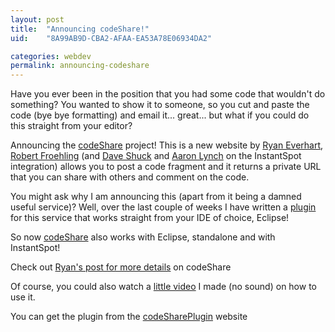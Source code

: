```yaml
---
layout: post
title:  "Announcing codeShare!"
uid:	"8A99AB9D-CBA2-AFAA-EA53A78E06934DA2"

categories: webdev
permalink: announcing-codeshare
---
```

Have you ever been in the position that you had some code that wouldn't do something? You wanted to show it to someone, so you cut and paste the code (bye bye formatting) and email it... great... but what if you could do this straight from your editor?


Announcing the <a href="http://codeshare.ulatu.com/">codeShare</a> project! This is a new website by <a href="http://ev.instantspot.com/blog/index.cfm">Ryan Everhart</a>, <a href="http://fro.instantspot.com">Robert Froehling</a> (and <a href="http://daveshuck.instantspot.com/blog/">Dave Shuck</a>  and <a href="http://ajlcom.instantspot.com/blog/">Aaron Lynch</a> on the InstantSpot integration) allows you to post a code fragment and it returns a private URL that you can share with others and comment on the code.

You might ask why I am announcing this (apart from it being a damned useful service)? Well, over the last couple of weeks I have written a <a href="http://code.google.com/p/codeshareplugin/">plugin</a> for this service that works straight from your IDE of choice, Eclipse!

So now <a href="http://codeshare.ulatu.com/">codeShare</a> also works with Eclipse, standalone and with InstantSpot! 

Check out <a href="http://ev.instantspot.com/blog/index.cfm/2007/1/31/codeShares-New-Home-and-New-Features">Ryan's post for more details</a> on codeShare


Of course, you could also watch a <a href="http://media.libsyn.com/media/markdrew/CodeShareDemo.mov" target="_blank">little video</a> I made (no sound) on how to use it.


You can get the plugin from the <a href="http://code.google.com/p/codeshareplugin/">codeSharePlugin</a> website